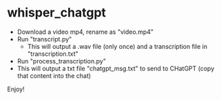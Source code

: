 # whisper_chatgpt

- Download a video mp4, rename as "video.mp4"
- Run "transcript.py"
  - This will output a .wav file (only once) and a transcription file in "transcription.txt"
 - Run "process_transcription.py"
  - This will output a txt file "chatgpt_msg.txt" to send to CHatGPT (copy that content into the chat)
  
 Enjoy!

